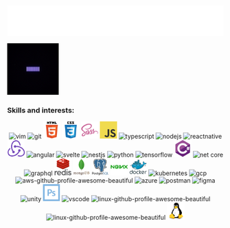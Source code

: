 
<a href="https://www.linkedin.com/in/sanel-had%C5%BEini/"><img src="./animated.svg"></a>

<div>
 <img src="./loading.gif" alt="beograd" height="120" />
</div>


<h3 align="left">Skills and interests:</h3>

<p align="center">
 <img src="https://upload.wikimedia.org/wikipedia/commons/thumb/9/9f/Vimlogo.svg/1022px-Vimlogo.svg.png" alt="vim" width="40" height="40"/>
 <img src="https://www.vectorlogo.zone/logos/git-scm/git-scm-icon.svg" alt="git" width="40" height="40"/>
 <img src="https://raw.githubusercontent.com/devicons/devicon/master/icons/html5/html5-original-wordmark.svg" alt="html5" width="40" height="40"/>
 <img src="https://raw.githubusercontent.com/devicons/devicon/master/icons/css3/css3-original-wordmark.svg" alt="css3" width="40" height="40"/>
 <img src="https://raw.githubusercontent.com/devicons/devicon/master/icons/sass/sass-original.svg" alt="sass" width="40" height="40"/>
 <img src="https://raw.githubusercontent.com/voodootikigod/logo.js/master/js.png" alt="javascript" width="40" height="40"/>
 <img src="https://www.vectorlogo.zone/logos/typescriptlang/typescriptlang-icon.svg" alt="typescript" width="40" height="40"/> 
 <img src="https://www.vectorlogo.zone/logos/nodejs/nodejs-icon.svg" alt="nodejs" width="40" height="40"/> 
 <img src="https://reactnative.dev/img/header_logo.svg" alt="reactnative" width="40" height="40"/>
 <img src="https://raw.githubusercontent.com/devicons/devicon/master/icons/redux/redux-original.svg" alt="redux" width="40" height="40"/>
 <img src="https://angular.io/assets/images/logos/angular/angular.svg" alt="angular" width="40" height="40"/>
 <img src="https://upload.wikimedia.org/wikipedia/commons/1/1b/Svelte_Logo.svg" alt="svelte" width="40" height="40"/>
 <img src="https://docs.nestjs.com/assets/logo-small.svg" alt="nestjs" width="40" height="40"/>
 <img src="https://www.vectorlogo.zone/logos/python/python-icon.svg" alt="python" width="40" height="40"/>
 <img src="https://www.vectorlogo.zone/logos/tensorflow/tensorflow-icon.svg" alt="tensorflow" width="40" height="40"/>
 <img src="https://raw.githubusercontent.com/devicons/devicon/master/icons/csharp/csharp-original.svg" alt="csharp" width="40" height="40"/>
 <img src="https://upload.wikimedia.org/wikipedia/commons/thumb/e/ee/.NET_Core_Logo.svg/1024px-.NET_Core_Logo.svg.png" alt="net core" width="40" height="40"/>
 <img src="https://www.vectorlogo.zone/logos/graphql/graphql-icon.svg" alt="graphql" width="40" height="40"/>
 <img src="https://raw.githubusercontent.com/devicons/devicon/master/icons/redis/redis-original-wordmark.svg" alt="redis" width="40" height="40"/>
 <img src="https://raw.githubusercontent.com/devicons/devicon/master/icons/mongodb/mongodb-original-wordmark.svg" alt="mongodb" width="40" height="40"/>
 <img src="https://raw.githubusercontent.com/devicons/devicon/master/icons/postgresql/postgresql-original-wordmark.svg" alt="postgresql" width="40" height="40"/>
 <img src="https://raw.githubusercontent.com/devicons/devicon/master/icons/nginx/nginx-original.svg" alt="nginx" width="40" height="40"/>
 <img src="https://raw.githubusercontent.com/devicons/devicon/master/icons/docker/docker-original-wordmark.svg" alt="docker" width="40" height="40"/>
 <img src="https://upload.wikimedia.org/wikipedia/labs/thumb/b/ba/Kubernetes-icon-color.svg/2110px-Kubernetes-icon-color.svg.png" alt="kubernetes" width="40" height="40"/>
 <img src="https://www.vectorlogo.zone/logos/google_cloud/google_cloud-icon.svg" alt="gcp" width="40" height="40"/>
 <img src="https://www.vectorlogo.zone/logos/amazon_aws/amazon_aws-icon.svg" alt="aws-github-profile-awesome-beautiful" width="40" height="40"/>
 <img src="https://www.vectorlogo.zone/logos/microsoft_azure/microsoft_azure-icon.svg" alt="azure" width="40" height="40"/>
 <img src="https://www.vectorlogo.zone/logos/getpostman/getpostman-icon.svg" alt="postman" width="40" height="40"/>
 <img src="https://www.vectorlogo.zone/logos/figma/figma-icon.svg" alt="figma" width="40" height="40"/>
 <img src="https://www.vectorlogo.zone/logos/unity3d/unity3d-icon.svg" alt="unity" width="40" height="40"/>
 <img src="https://raw.githubusercontent.com/devicons/devicon/master/icons/photoshop/photoshop-line.svg" alt="photoshop" width="40" height="40"/>
 <img src="https://upload.wikimedia.org/wikipedia/commons/thumb/9/9a/Visual_Studio_Code_1.35_icon.svg/2048px-Visual_Studio_Code_1.35_icon.svg.png" alt="vscode" width="40" height="40"/>
 <img src="https://iconape.com/wp-content/png_logo_vector/solidity.png" alt="linux-github-profile-awesome-beautiful" width="40" height="40"/> 
 <img src="https://www.svgrepo.com/show/353715/ethereum.svg" alt="linux-github-profile-awesome-beautiful" width="40" height="40"/>
 <img src="https://raw.githubusercontent.com/devicons/devicon/master/icons/linux/linux-original.svg" alt="linux" width="40" height="40"/>
</p>
<br/>


<!--
**theteladras/theteladras** is a ✨ _special_ ✨ repository because its `README.md` (this file) appears on your GitHub profile.

Here are some ideas to get you started:

- 🔭 I’m currently working on ...
- 🌱 I’m currently learning ...
- 👯 I’m looking to collaborate on ...
- 🤔 I’m looking for help with ...
- 💬 Ask me about ...
- 📫 How to reach me: ...
- 😄 Pronouns: ...
- ⚡ Fun fact: ...
-->

